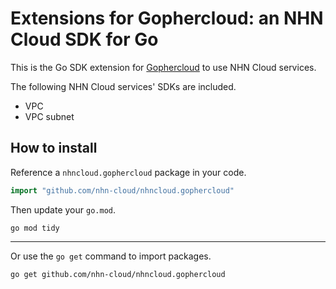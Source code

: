 # Extensions for Gophercloud: an NHN Cloud SDK for Go

This is the Go SDK extension for [Gophercloud](https://github.com/gophercloud/gophercloud) to use NHN Cloud services.

The following NHN Cloud services' SDKs are included.

* VPC
* VPC subnet

## How to install

Reference a `nhncloud.gophercloud` package in your code.

```go
import "github.com/nhn-cloud/nhncloud.gophercloud"
```

Then update your `go.mod`.

```shell
go mod tidy
```

---

Or use the `go get` command to import packages.

```shell
go get github.com/nhn-cloud/nhncloud.gophercloud
```
